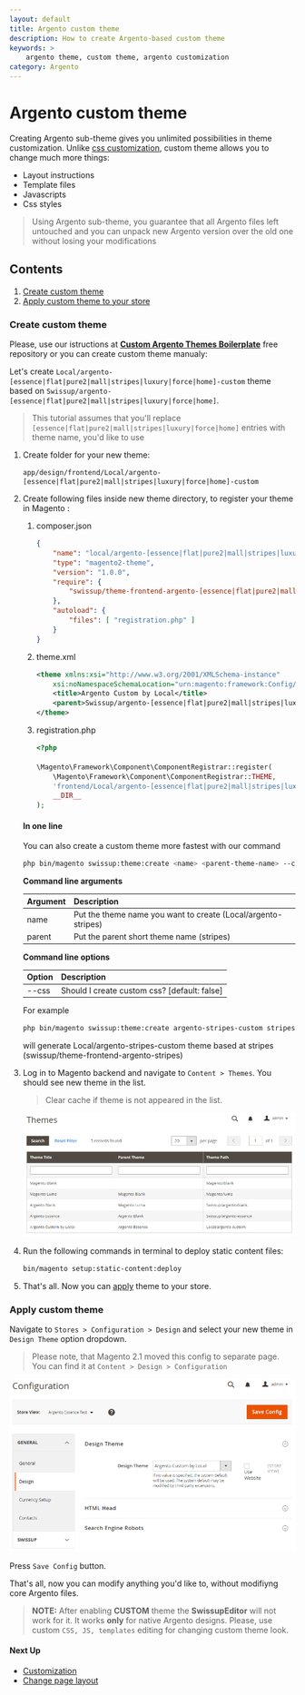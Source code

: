 ```yaml
---
layout: default
title: Argento custom theme
description: How to create Argento-based custom theme
keywords: >
    argento theme, custom theme, argento customization
category: Argento
---
```


# Argento custom theme

Creating Argento sub-theme gives you unlimited possibilities in theme
customization. Unlike [css customization](/m2/argento/customization/custom-css/),
custom theme allows you to change much more things:

- Layout instructions
- Template files
- Javascripts
- Css styles

> Using Argento sub-theme, you guarantee that all Argento files left untouched and
> you can unpack new Argento version over the old one without losing your
> modifications

## Contents

1. [Create custom theme](#create-custom-theme)
2. [Apply custom theme to your store](#apply-custom-theme)

### Create custom theme

Please, use our istructions at **[Custom Argento Themes Boilerplate](https://github.com/argento/theme-custom-boilerplates)**
free repository or you can create custom theme manualy:

Let's create `Local/argento-[essence|flat|pure2|mall|stripes|luxury|force|home]-custom` theme based on
`Swissup/argento-[essence|flat|pure2|mall|stripes|luxury|force|home]`.

> This tutorial assumes that you'll replace `[essence|flat|pure2|mall|stripes|luxury|force|home]` entries with
> theme name, you'd like to use

 1. Create folder for your new theme:

    ```
    app/design/frontend/Local/argento-[essence|flat|pure2|mall|stripes|luxury|force|home]-custom
    ```

 2. Create following files inside new theme directory, to register your
    theme in Magento :

    1.  composer.json

        ```json
        {
            "name": "local/argento-[essence|flat|pure2|mall|stripes|luxury|force|home]-custom",
            "type": "magento2-theme",
            "version": "1.0.0",
            "require": {
                "swissup/theme-frontend-argento-[essence|flat|pure2|mall|stripes|luxury|force|home]": "*"
            },
            "autoload": {
                "files": [ "registration.php" ]
            }
        }
        ```

    2.  theme.xml

        ```xml
        <theme xmlns:xsi="http://www.w3.org/2001/XMLSchema-instance"
            xsi:noNamespaceSchemaLocation="urn:magento:framework:Config/etc/theme.xsd">
            <title>Argento Custom by Local</title>
            <parent>Swissup/argento-[essence|flat|pure2|mall|stripes|luxury|force|home]</parent>
        </theme>
        ```

    3.  registration.php

        ```php
        <?php

        \Magento\Framework\Component\ComponentRegistrar::register(
            \Magento\Framework\Component\ComponentRegistrar::THEME,
            'frontend/Local/argento-[essence|flat|pure2|mall|stripes|luxury|force|home]-custom',
            __DIR__
        );
        ```

    #### In one line

    You can also create a custom theme more fastest with our command

    ```bash
    php bin/magento swissup:theme:create <name> <parent-theme-name> --css
    ```

    **Command line arguments**

    Argument  | Description
    ----------|------------
    name      | Put the theme name you want to create (Local/argento-stripes)
    parent    | Put the parent short theme name (stripes)

    **Command line options**

    Option    | Description
    ----------|------------
    --css     | Should I create custom css? [default: false]


    For example

    ```bash
    php bin/magento swissup:theme:create argento-stripes-custom stripes --css
    ```

    will generate Local/argento-stripes-custom theme based at stripes (swissup/theme-frontend-argento-stripes)

 3. Log in to Magento backend and navigate to `Content > Themes`. You should
    see new theme in the list.

    > Clear cache if theme is not appeared in the list.

    ![List of themes at Content > Themes](/images/m2/argento/customization/custom-theme/themes-list.png)

 4. Run the following commands in terminal to deploy static content files:

    ```bash
    bin/magento setup:static-content:deploy
    ```

 4. That's all. Now you can [apply](#apply-custom-theme) theme to your store.

### Apply custom theme

Navigate to `Stores > Configuration > Design` and select your new theme in
`Design Theme` option dropdown.

> Please note, that Magento 2.1 moved this config to separate
> page. You can find it at `Content > Design > Configuration`

![Design Configuration](/images/m2/argento/customization/custom-theme/configuration.png)

Press `Save Config` button.

That's all, now you can modify anything you'd like to, without modifiyng core
Argento files.

> **NOTE:** After enabling **CUSTOM** theme the **SwissupEditor** will not work for it.
> It works **only** for native Argento designs.
> Please, use custom `CSS, JS, templates` editing for changing custom theme look.

#### Next Up

- [Customization](../)
- [Change page layout](../change-page-layout/)
